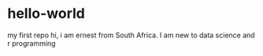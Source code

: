 # hello-world
my first repo
hi, i am ernest from South Africa. I am new to data science and r programming
